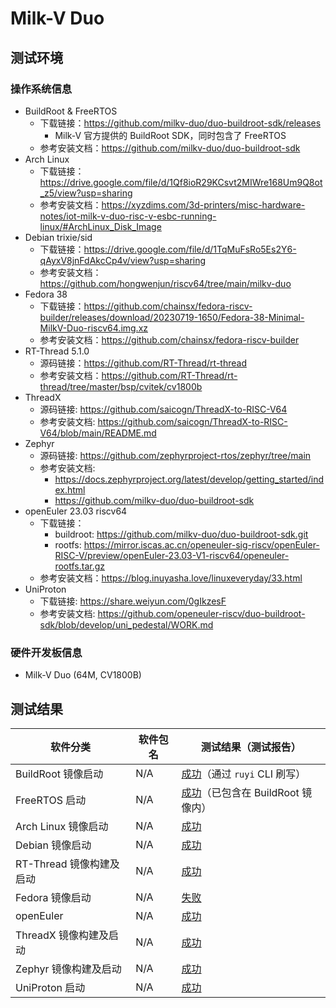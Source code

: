 # Milk-V Duo

## 测试环境

### 操作系统信息

- BuildRoot & FreeRTOS
  - 下载链接：https://github.com/milkv-duo/duo-buildroot-sdk/releases
    - Milk-V 官方提供的 BuildRoot SDK，同时包含了 FreeRTOS
  - 参考安装文档：https://github.com/milkv-duo/duo-buildroot-sdk
- Arch Linux
  - 下载链接：https://drive.google.com/file/d/1Qf8ioR29KCsvt2MIWre168Um9Q8ot_z5/view?usp=sharing
  - 参考安装文档：https://xyzdims.com/3d-printers/misc-hardware-notes/iot-milk-v-duo-risc-v-esbc-running-linux/#ArchLinux_Disk_Image
- Debian trixie/sid
  - 下载链接：https://drive.google.com/file/d/1TqMuFsRo5Es2Y6-qAyxV8jnFdAkcCp4v/view?usp=sharing
  - 参考安装文档：https://github.com/hongwenjun/riscv64/tree/main/milkv-duo
- Fedora 38
  - 下载链接：https://github.com/chainsx/fedora-riscv-builder/releases/download/20230719-1650/Fedora-38-Minimal-MilkV-Duo-riscv64.img.xz
  - 参考安装文档：https://github.com/chainsx/fedora-riscv-builder
- RT-Thread 5.1.0
  - 源码链接：https://github.com/RT-Thread/rt-thread
  - 参考安装文档：https://github.com/RT-Thread/rt-thread/tree/master/bsp/cvitek/cv1800b
- ThreadX
  - 源码链接: https://github.com/saicogn/ThreadX-to-RISC-V64
  - 参考安装文档: https://github.com/saicogn/ThreadX-to-RISC-V64/blob/main/README.md
- Zephyr
  - 源码链接: https://github.com/zephyrproject-rtos/zephyr/tree/main
  - 参考安装文档:
      - https://docs.zephyrproject.org/latest/develop/getting_started/index.html
      - https://github.com/milkv-duo/duo-buildroot-sdk
- openEuler 23.03 riscv64
  - 下载链接：
    - buildroot: https://github.com/milkv-duo/duo-buildroot-sdk.git
    - rootfs: https://mirror.iscas.ac.cn/openeuler-sig-riscv/openEuler-RISC-V/preview/openEuler-23.03-V1-riscv64/openeuler-rootfs.tar.gz
  - 参考安装文档：https://blog.inuyasha.love/linuxeveryday/33.html
- UniProton
  - 下载链接: https://share.weiyun.com/0gIkzesF
  - 参考安装文档: https://github.com/openeuler-riscv/duo-buildroot-sdk/blob/develop/uni_pedestal/WORK.md

### 硬件开发板信息

- Milk-V Duo (64M, CV1800B)

## 测试结果

| 软件分类                 | 软件包名 | 测试结果（测试报告）                          |
| ------------------------ | -------- | --------------------------------------------- |
| BuildRoot 镜像启动       | N/A      | [成功][Duo]（通过 `ruyi` CLI 刷写）           |
| FreeRTOS 启动            | N/A      | [成功][FreeRTOS]（已包含在 BuildRoot 镜像内） |
| Arch Linux 镜像启动      | N/A      | [成功][Arch]                                  |
| Debian 镜像启动          | N/A      | [成功][Debian]                                |
| RT-Thread 镜像构建及启动 | N/A      | [成功][RT-Thread]                             |
| Fedora 镜像启动          | N/A      | [失败][Fedora]                                |
| openEuler                | N/A      | [成功][oE]                                    |
| ThreadX 镜像构建及启动   | N/A      | [成功][ThreadX]                               |
| Zephyr  镜像构建及启动   | N/A      | [成功][Zephyr]                                |
| UniProton 启动           | N/A      | [成功][UniProton]                             |

[Duo]: ./BuildRoot/README_zh.md
[Arch]: ./ArchLinux/README_zh.md
[Debian]: ./Debian/README_zh.md
[Fedora]: ./Fedora/README_zh.md
[RT-Thread]: ./RT-Thread/README_zh.md
[FreeRTOS]: ./FreeRTOS/README_zh.md
[oE]: ./openEuler/README_zh.md
[ThreadX]: ./ThreadX/README_zh.md
[Zephyr]: ./Zephyr/README_zh.md
[UniProton]: ./UniProton/README.md
